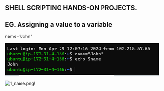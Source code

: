 ## SHELL SCRIPTING HANDS-ON PROJECTS.

 ## EG. Assigning a value to a variable
name="John"

![1_name!](../img/1_name.png)

![1_name.png!](./img/1_name.png)
